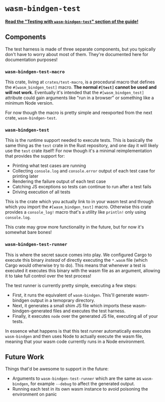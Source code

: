 # `wasm-bindgen-test`

[**Read the "Testing with `wasm-bindgen-test`" section of the
guide!**](https://rustwasm.github.io/wasm-bindgen/wasm-bindgen-test/index.html)

## Components

The test harness is made of three separate components, but you typically don't
have to worry about most of them. They're documented here for documentation
purposes!

### `wasm-bindgen-test-macro`

This crate, living at `crates/test-macro`, is a procedural macro that defines
the `#[wasm_bindgen_test]` macro. **The normal `#[test]` cannot be used and will
not work.** Eventually it's intended that the `#[wasm_bindgen_test]` attribute
could gain arguments like "run in a browser" or something like a minimum Node
version.

For now though the macro is pretty simple and reexported from the next crate,
`wasm-bindgen-test`.

### `wasm-bindgen-test`

This is the runtime support needed to execute tests. This is basically the same
thing as the `test` crate in the Rust repository, and one day it will likely use
the `test` crate itself! For now though it's a minimal reimplementation that
provides the support for:

* Printing what test cases are running
* Collecting `console.log` and `console.error` output of each test case for
  printing later
* Rendering the failure output of each test case
* Catching JS exceptions so tests can continue to run after a test fails
* Driving execution of all tests

This is the crate which you actually link to in your wasm test and through which
you import the `#[wasm_bindgen_test]` macro. Otherwise this crate provides a
`console_log!` macro that's a utility like `println!` only using `console.log`.

This crate may grow more functionality in the future, but for now it's somewhat
bare bones!

### `wasm-bindgen-test-runner`

This is where the secret sauce comes into play. We configured Cargo to execute
this binary *instead* of directly executing the `*.wasm` file (which Cargo would
otherwise try to do). This means that whenever a test is executed it executes
this binary with the wasm file as an argument, allowing it to take full control
over the test process!

The test runner is currently pretty simple, executing a few steps:

* First, it runs the equivalent of `wasm-bindgen`. This'll generate wasm-bindgen
  output in a temoprary directory.
* Next, it generates a small shim JS file which imports these
  wasm-bindgen-generated files and executes the test harness.
* Finally, it executes `node` over the generated JS file, executing all of your
  tests.

In essence what happens is that this test runner automatically executes
`wasm-bindgen` and then uses Node to actually execute the wasm file, meaning
that your wasm code currently runs in a Node environment.

## Future Work

Things that'd be awesome to support in the future:

* Arguments to `wasm-bindgen-test-runner` which are the same as `wasm-bindgen`,
  for example `--debug` to affect the generated output.
* Running each test in its own wasm instance to avoid poisoning the environment
  on panic
